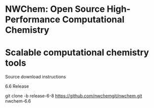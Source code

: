 # NWChem: Open Source High-Performance Computational Chemistry

Scalable computational chemistry tools
=====
Source download instructions

6.6 Release

git clone  -b release-6-8 https://github.com/nwchemgit/nwchem.git nwchem-6.6

